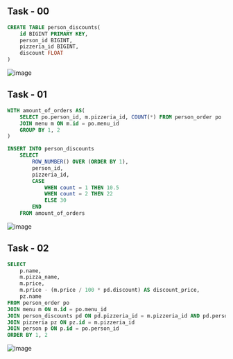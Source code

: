 ## Task - 00

```sql
CREATE TABLE person_discounts(
	id BIGINT PRIMARY KEY,
	person_id BIGINT,
	pizzeria_id BIGINT,
	discount FLOAT
)
```

![image](https://github.com/nikeyzdereva/oad_vorobyov/assets/112609367/8c66c362-b8e9-42de-88c5-9adc8b75ae25)

## Task - 01

```sql
WITH amount_of_orders AS(
	SELECT po.person_id, m.pizzeria_id, COUNT(*) FROM person_order po
	JOIN menu m ON m.id = po.menu_id 
	GROUP BY 1, 2
)

INSERT INTO person_discounts
	SELECT 
	    ROW_NUMBER() OVER (ORDER BY 1),
    	person_id,
		pizzeria_id, 
		CASE
	    	WHEN count = 1 THEN 10.5
			WHEN count = 2 THEN 22
			ELSE 30
		END
	FROM amount_of_orders 
```
![image](https://github.com/nikeyzdereva/oad_vorobyov/assets/112609367/4b6c858a-7ddc-4089-b5d1-42a084e897e9)


## Task - 02

```sql
SELECT 
	p.name, 
	m.pizza_name, 
	m.price, 
	m.price - (m.price / 100 * pd.discount) AS discount_price, 
	pz.name  
FROM person_order po
JOIN menu m ON m.id = po.menu_id
JOIN person_discounts pd ON pd.pizzeria_id = m.pizzeria_id AND pd.person_id = po.person_id
JOIN pizzeria pz ON pz.id = m.pizzeria_id
JOIN person p ON p.id = po.person_id
ORDER BY 1, 2

```
![image](https://github.com/nikeyzdereva/oad_vorobyov/assets/112609367/5bf7b169-970f-470e-a61f-2aba8683497d)


